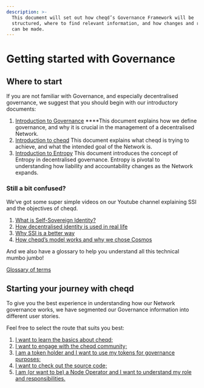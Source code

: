 ```yaml
---
description: >-
  This document will set out how cheqd’s Governance Framework will be
  structured, where to find relevant information, and how changes and revisions
  can be made.
---
```


# Getting started with Governance

## **Where to start**

If you are not familiar with Governance, and especially decentralised governance, we suggest that you should begin with our introductory documents:

1. [Introduction to Governance](https://docs.cheqd.io/governance/getting-started/introduction-to-governance)  ****This document explains how we define governance, and why it is crucial in the management of a decentralised Network. 
2. [Introduction to cheqd](https://docs.cheqd.io/governance/getting-started/introduction-to-cheqd)  This document explains what cheqd is trying to achieve, and what the intended goal of the Network is. 
3. [Introduction to Entropy](https://docs.cheqd.io/governance/getting-started/introduction-to-entropy)  This document introduces the concept of Entropy in decentralised governance. Entropy is pivotal to understanding how liability and accountability changes as the Network expands. 

### Still a bit confused?

We’ve got some super simple videos on our Youtube channel explaining SSI and the objectives of cheqd.

1. [What is Self-Sovereign Identity?](https://www.youtube.com/watch?v=z9f36Sh4CFM)
2. [How decentralised identity is used in real life](https://www.youtube.com/watch?v=sX38IhG7OpA)
3. [Why SSI is a better way](https://www.youtube.com/watch?v=qObhY0SGsFY)
4. [How cheqd’s model works and why we chose Cosmos](https://www.youtube.com/watch?v=KAxNUfJ75LI)

And we also have a glossary to help you understand all this technical mumbo jumbo!

[Glossary of terms](https://docs.cheqd.io/governance/terminology-and-glossary/glossary)

## Starting your journey with cheqd

To give you the best experience in understanding how our Network governance works, we have segmented our Governance information into different user stories.

Feel free to select the route that suits you best:

1. [I want to learn the basics about cheqd;](https://docs.cheqd.io/governance/getting-started/introduction-to-cheqd) 
2. [I want to engage with the cheqd community;](https://docs.cheqd.io/governance/contributing)
3. [I am a token holder and I want to use my tokens for governance purposes;](https://docs.cheqd.io/governance/contributing/major-network-changes) 
4. [I want to check out the source code;](https://github.com/cheqd) 
5. [I am \(or want to be\) a Node Operator and I want to understand my role and responsibilities.](https://docs.cheqd.io/node/)


